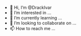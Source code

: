 - 👋 Hi, I’m @DrackIvar
- 👀 I’m interested in ...
- 🌱 I’m currently learning ...
- 💞️ I’m looking to collaborate on ...
- 📫 How to reach me ...

<!---
DrackIvar/DrackIvar is a ✨ special ✨ repository because its `README.md` (this file) appears on your GitHub profile.
You can click the Preview link to take a look at your changes.
--->
